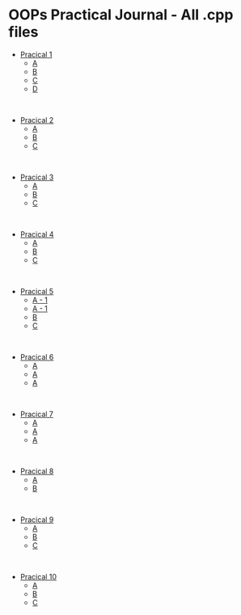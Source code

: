# OOPs Practical Journal - All .cpp files

- [Pracical 1](./Practicals/Practical%201/)
    - [A](./Practicals/Practical%201/1a.CPP)
    - [B](./Practicals/Practical%201/1b.CPP)
    - [C](./Practicals/Practical%201/1c.CPP)
    - [D](./Practicals/Practical%201/1D.CPP)

<br>

- [Pracical 2](./Practicals/Practical%202/)
    - [A](./Practicals/Practical%202/2A.CPP)
    - [B](./Practicals/Practical%202/2B.CPP)
    - [C](./Practicals/Practical%202/2C.CPP)

<br>

- [Pracical 3](./Practicals/Practical%203/)
    - [A](./Practicals/Practical%203/3a.cpp)
    - [B](./Practicals/Practical%203/3b.cpp)
    - [C](./Practicals/Practical%203/3c.cpp)

<br>

- [Pracical 4](./Practicals/Practical%204/)
    - [A](./Practicals/Practical%204/4a.cpp)
    - [B](./Practicals/Practical%204/4B.CPP)
    - [C](./Practicals/Practical%204/4C.CPP)

<br>

- [Pracical 5](./Practicals/Practical%205/)
    - [A - 1](./Practicals/Practical%205/5a1.cpp)
    - [A - 1](./Practicals/Practical%205/5a2.cpp)
    - [B](./Practicals/Practical%205/5b.cpp)
    - [C](./Practicals/Practical%205/5c.cpp)

<br>

- [Pracical 6](./Practicals/Practical%206/)
    - [A](./Practicals/Practical%206/6a.cpp)
    - [A](./Practicals/Practical%206/6b.cpp)
    - [A](./Practicals/Practical%206/6c.cpp)

<br>

- [Pracical 7](./Practicals/Practical%207/)
    - [A](./Practicals/Practical%207/7A.CPP)
    - [A](./Practicals/Practical%207/7b.cpp)
    - [A](./Practicals/Practical%207/7c.cpp)

<br>

- [Pracical 8](./Practicals/Practical%208/)
    - [A](./Practicals/Practical%208/8a.cpp)
    - [B](./Practicals/Practical%208/8b.cpp)

<br>

- [Pracical 9](./Practicals/Practical%209/)
    - [A](./Practicals/Practical%209/9a.cpp)
    - [B](./Practicals/Practical%209/9b.cpp)
    - [C](./Practicals/Practical%209/9c.cpp)

<br>

- [Pracical 10](./Practicals/Practical%2010/)
    - [A](./Practicals/Practical%2010/10a.cpp)
    - [B](./Practicals/Practical%2010/10b.cpp)
    - [C](./Practicals/Practical%2010/10c.cpp)

